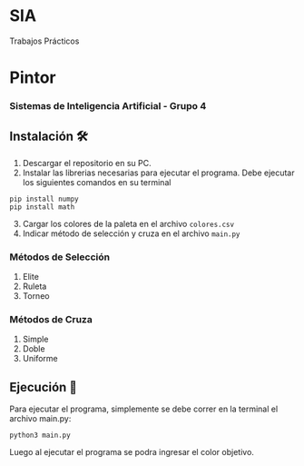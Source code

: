# SIA
Trabajos Prácticos 

# Pintor

### Sistemas de Inteligencia Artificial - Grupo 4

## Instalación 🛠️

1. Descargar el repositorio en su PC.
2. Instalar las librerias necesarias para ejecutar el programa. Debe ejecutar los siguientes comandos en su terminal
```
pip install numpy
pip install math
```
3. Cargar los colores de la paleta en el archivo `colores.csv`
4. Indicar método de selección y cruza en el archivo `main.py`

### Métodos de Selección
1. Elite
2. Ruleta
3. Torneo

### Métodos de Cruza
1. Simple
2. Doble
3. Uniforme


## Ejecución 🚀

Para ejecutar el programa, simplemente se debe correr en la terminal el archivo main.py:
```
python3 main.py
```
Luego al ejecutar el programa se podra ingresar el color objetivo. 


